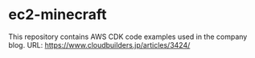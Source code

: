 # ec2-minecraft

This repository contains AWS CDK code examples used in the company blog.
URL: https://www.cloudbuilders.jp/articles/3424/
